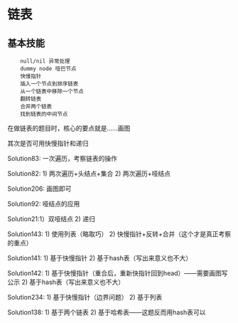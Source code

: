 # 链表  
## 基本技能
```
    null/nil 异常处理
    dummy node 哑巴节点
    快慢指针
    插入一个节点到排序链表
    从一个链表中移除一个节点
    翻转链表
    合并两个链表
    找到链表的中间节点
```

在做链表的题目时，核心的要点就是......画图

其次是否可用快慢指针和递归

Solution83: 一次遍历，考察链表的操作  

Solution82: 1) 两次遍历+头结点+集合 2) 两次遍历+哑结点

Solution206: 画图即可

Solution92: 哑结点的应用

Solution21:1）双哑结点 2) 递归

Solution143: 1) 使用列表（略取巧） 2) 快慢指针+反转+合并（这个才是真正考察的重点）

Solution141: 1) 基于快慢指针 2) 基于hash表（写出来意义也不大）

Solution142: 1) 基于快慢指针（重合后，重新快指针回到head）——需要画图写公示 2) 基于hash表（写出来意义也不大）

Solution234: 1) 基于快慢指针（边界问题） 2) 基于列表

Solution138: 1) 基于两个链表 2) 基于哈希表——这题反而用hash表可以
